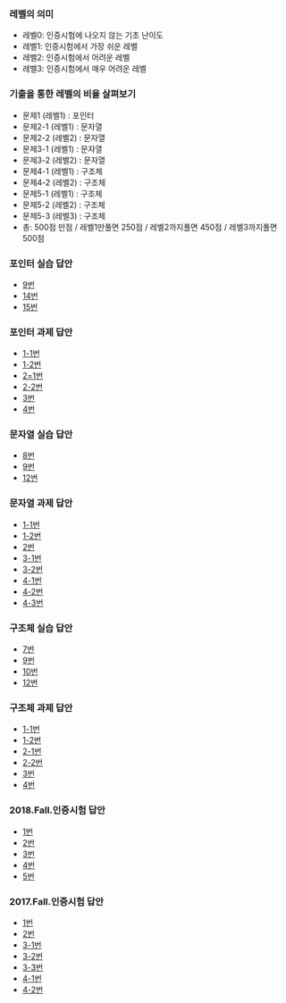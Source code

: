 ### 레벨의 의미
- 레벨0: 인증시험에 나오지 않는 기초 난이도
- 레벨1: 인증시험에서 가장 쉬운 레벨
- 레벨2: 인증시험에서 어려운 레벨
- 레벨3: 인증시험에서 매우 어려운 레벨

### 기출을 통한 레벨의 비율 살펴보기
- 문제1 (레벨1) : 포인터
- 문제2-1 (레벨1) : 문자열
- 문제2-2 (레벨2) : 문자열 
- 문제3-1 (레벨1) : 문자열
- 문제3-2 (레벨2) : 문자열
- 문제4-1 (레벨1) : 구조체
- 문제4-2 (레벨2) : 구조체
- 문제5-1 (레벨1) : 구조체
- 문제5-2 (레벨2) : 구조체
- 문제5-3 (레벨3) : 구조체
- 총: 500점 만점 / 레벨1만풀면 250점 / 레벨2까지풀면 450점 / 레벨3까지풀면 500점



### 포인터 실습 답안
- [9번](https://github.com/sejongresearch/2019.Fall.AdvancedC/issues/45)
- [14번](https://github.com/sejongresearch/2019.Fall.AdvancedC/issues/46)
- [15번](https://github.com/sejongresearch/2019.Fall.AdvancedC/issues/47)


### 포인터 과제 답안
- [1-1번](https://github.com/sejongresearch/2019.Fall.AdvancedC/issues/32)
- [1-2번](https://github.com/sejongresearch/2019.Fall.AdvancedC/issues/33)
- [2=1번](https://github.com/sejongresearch/2019.Fall.AdvancedC/issues/34)
- [2-2번](https://github.com/sejongresearch/2019.Fall.AdvancedC/issues/35)
- [3번](https://github.com/sejongresearch/2019.Fall.AdvancedC/issues/36)
- [4번](https://github.com/sejongresearch/2019.Fall.AdvancedC/issues/37)


### 문자열 실습 답안
- [8번](https://github.com/sejongresearch/2019.Fall.AdvancedC/issues/42)
- [9번](https://github.com/sejongresearch/2019.Fall.AdvancedC/issues/43)
- [12번](https://github.com/sejongresearch/2019.Fall.AdvancedC/issues/44)


### 문자열 과제 답안
- [1-1번](https://github.com/sejongresearch/2019.Fall.AdvancedC/issues/24)
- [1-2번](https://github.com/sejongresearch/2019.Fall.AdvancedC/issues/25)
- [2번](https://github.com/sejongresearch/2019.Fall.AdvancedC/issues/26)
- [3-1번](https://github.com/sejongresearch/2019.Fall.AdvancedC/issues/27)
- [3-2번](https://github.com/sejongresearch/2019.Fall.AdvancedC/issues/28)
- [4-1번](https://github.com/sejongresearch/2019.Fall.AdvancedC/issues/29)
- [4-2번](https://github.com/sejongresearch/2019.Fall.AdvancedC/issues/30)
- [4-3번](https://github.com/sejongresearch/2019.Fall.AdvancedC/issues/31)


### 구조체 실습 답안
- [7번](https://github.com/sejongresearch/2019.Fall.AdvancedC/issues/70)
- [9번](https://github.com/sejongresearch/2019.Fall.AdvancedC/issues/71)
- [10번](https://github.com/sejongresearch/2019.Fall.AdvancedC/issues/72)
- [12번](https://github.com/sejongresearch/2019.Fall.AdvancedC/issues/73)



### 구조체 과제 답안
- [1-1번](https://github.com/sejongresearch/2019.Fall.AdvancedC/issues/61)
- [1-2번](https://github.com/sejongresearch/2019.Fall.AdvancedC/issues/62)
- [2-1번](https://github.com/sejongresearch/2019.Fall.AdvancedC/issues/63)
- [2-2번](https://github.com/sejongresearch/2019.Fall.AdvancedC/issues/64)
- [3번](https://github.com/sejongresearch/2019.Fall.AdvancedC/issues/65)
- [4번](https://github.com/sejongresearch/2019.Fall.AdvancedC/issues/66)

### 2018.Fall.인증시험 답안
- [1번](https://github.com/sejongresearch/2019.Fall.AdvancedC/issues/76)
- [2번](https://github.com/sejongresearch/2019.Fall.AdvancedC/issues/77)
- [3번](https://github.com/sejongresearch/2019.Fall.AdvancedC/issues/78)
- [4번](https://github.com/sejongresearch/2019.Fall.AdvancedC/issues/79)
- [5번](https://github.com/sejongresearch/2019.Fall.AdvancedC/issues/80)


### 2017.Fall.인증시험 답안
- [1번](https://github.com/sejongresearch/2019.Fall.AdvancedC/issues/81)
- [2번](https://github.com/sejongresearch/2019.Fall.AdvancedC/issues/82)
- [3-1번](https://github.com/sejongresearch/2019.Fall.AdvancedC/issues/83)
- [3-2번](https://github.com/sejongresearch/2019.Fall.AdvancedC/issues/84)
- [3-3번](https://github.com/sejongresearch/2019.Fall.AdvancedC/issues/85)
- [4-1번](https://github.com/sejongresearch/2019.Fall.AdvancedC/issues/86)
- [4-2번](https://github.com/sejongresearch/2019.Fall.AdvancedC/issues/87)


